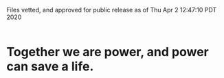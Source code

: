 Files vetted, and approved for public release as of Thu Apr  2 12:47:10 PDT 2020<br><br><h1>Together we are power, and power can save a life.</h1>
